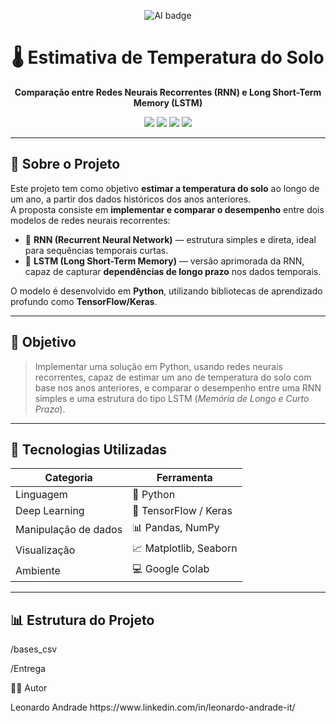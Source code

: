 <!-- Ícone ou pequeno "favicon" -->
<p align="center">
  <img src="https://img.shields.io/badge/AI-Exploration-6DD3B6?logo=ai&logoColor=white" alt="AI badge">
</p>

<h1 align="center">🌡️ Estimativa de Temperatura do Solo</h1>

<p align="center">
  <b>Comparação entre Redes Neurais Recorrentes (RNN) e Long Short-Term Memory (LSTM)</b>
</p>

<p align="center">
  <img src="https://img.shields.io/badge/Python-3.10+-blue?logo=python&logoColor=white">
  <img src="https://img.shields.io/badge/TensorFlow-orange?logo=tensorflow&logoColor=white">
  <img src="https://img.shields.io/badge/Google_Colab-F9AB00?logo=googlecolab&logoColor=white">
  <img src="https://img.shields.io/badge/Deep_Learning-brightgreen?logo=keras&logoColor=white">
</p>

---

## 🧠 Sobre o Projeto

Este projeto tem como objetivo **estimar a temperatura do solo** ao longo de um ano, a partir dos dados históricos dos anos anteriores.  
A proposta consiste em **implementar e comparar o desempenho** entre dois modelos de redes neurais recorrentes:

- 🔁 **RNN (Recurrent Neural Network)** — estrutura simples e direta, ideal para sequências temporais curtas.  
- 🧩 **LSTM (Long Short-Term Memory)** — versão aprimorada da RNN, capaz de capturar **dependências de longo prazo** nos dados temporais.

O modelo é desenvolvido em **Python**, utilizando bibliotecas de aprendizado profundo como **TensorFlow/Keras**.

---

## 🎯 Objetivo

> Implementar uma solução em Python, usando redes neurais recorrentes, capaz de estimar um ano de temperatura do solo com base nos anos anteriores, e comparar o desempenho entre uma RNN simples e uma estrutura do tipo LSTM (*Memória de Longo e Curto Prazo*).

---

## 🧰 Tecnologias Utilizadas

| Categoria | Ferramenta |
|------------|-------------|
| Linguagem | 🐍 Python |
| Deep Learning | 🧠 TensorFlow / Keras |
| Manipulação de dados | 📊 Pandas, NumPy |
| Visualização | 📈 Matplotlib, Seaborn |
| Ambiente | 💻 Google Colab |

---

## 📊 Estrutura do Projeto

<p>
/bases_csv
</p>
<p>
/Entrega
</p>
<p>
🧑‍💻 Autor
</p>
  Leonardo Andrade
  https://www.linkedin.com/in/leonardo-andrade-it/
